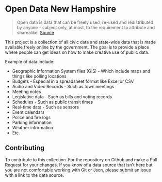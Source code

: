 # Open Data New Hampshire

> Open data is data that can be freely used, re-used and redistributed by
anyone - subject only, at most, to the requirement to attribute and sharealike.
[Source](http://opendatahandbook.org/guide/en/what-is-open-data/)

This project is a collection of all civic data and state-wide data that is made
available freely online by the government. The goal is to provide a place where
people can get ideas on how to make creative use of public data.

Example of data include:
*  Geographic Information System files (GIS) - Which include maps and things like
   polling locations
*  Budgets - Especial in a spreadsheet format like Excel or CSV
*  Audio and Video Records - Such as town meetings
*  Meeting notes
*  Legislative data - Such as bills and voting records
*  Schedules - Such as public transit times
*  Real-time data - Such as sensors
*  Event calendars
*  Police and fire logs
*  Parking information
*  Weather information
*  Etc.

## Contributing

To contribute to this collection. For the repository on Github and make a
Pull Request for your changes. If you know of a data source that isn't here but
you are not comfortable working with Git or Json, please submit an issue with
a link to the data source.
